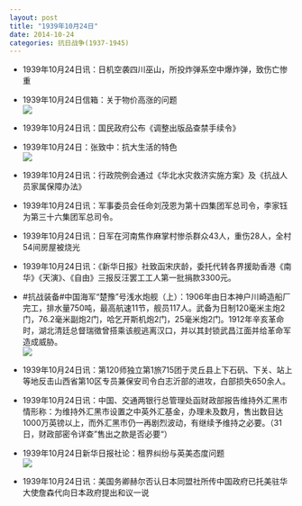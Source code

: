 ```yaml
---
layout: post
title: "1939年10月24日"
date: 2014-10-24
categories: 抗日战争(1937-1945)
---
```


<meta name="referrer" content="no-referrer" />

- 1939年10月24日讯：日机空袭四川巫山，所投炸弹系空中爆炸弹，致伤亡惨重 

- 1939年10月24日信箱：关于物价高涨的问题 <br/><img src="https://ww2.sinaimg.cn/large/aca367d8jw1elmkl164d6j20tf0dyjup.jpg" />

- 1939年10月24日讯：国民政府公布《调整出版品查禁手续令》 

- 1939年10月24日：张致中：抗大生活的特色 <br/><img src="https://ww1.sinaimg.cn/large/aca367d8jw1elmivf6r5aj20tt0rctk2.jpg" />

- 1939年10月24日讯：行政院例会通过《华北水灾救济实施方案》及《抗战人员家属保障办法》 

- 1939年10月24日讯：军事委员会任命刘茂恩为第十四集团军总司令，李家钰为第三十六集团军总司令。 

- 1939年10月24日讯：日军在河南焦作麻掌村惨杀群众43人，重伤28人，全村54间房屋被烧光 

- 1939年10月24日讯：《新华日报》社致函宋庆龄，委托代转各界援助香港《南华》《天演》、《自由》三报反汪罢工工人第一批捐款3300元。 

- #抗战装备#中国海军“楚豫”号浅水炮舰（上）：1906年由日本神户川崎造船厂完工，排水量750吨，最高航速11节，舰员117人。武备为日制120毫米主炮2门，76.2毫米副炮2门，哈乞开斯机炮2门，25毫米炮2门。1912年辛亥革命时，湖北清廷总督瑞徵曾搭乘该舰逃离汉口，并以其封锁武昌江面并给革命军造成威胁。 <br/><img src="https://ww1.sinaimg.cn/large/aca367d8jw1elm0nmvai7j20bo0bvdhe.jpg" />

- 1939年10月24日讯：第120师独立第1旅715团于灵丘县上下石矾、下关、站上等地反击山西省第10区专员兼保安司令白志沂部的进攻，白部损失650余人。 

- 1939年10月24日讯：中国、交通两银行总管理处函财政部报告维持外汇黑市情形称：为维持外汇黑市设置之中英外汇基金，办理未及数月，售出数目达1000万英镑以上，而外汇黑市仍一再剧烈波动，有继续予维持之必要。（31日，财政部密令详查”售出之款是否必要“） 

- 1939年10月24日新华日报社论：租界纠纷与英美态度问题 <br/><img src="https://ww1.sinaimg.cn/large/aca367d8jw1ellwbla09vj210s0gfq8t.jpg" />

- 1939年10月24日讯：美国务卿赫尔否认日本同盟社所传中国政府已托美驻华大使詹森代向日本政府提出和议一说 

